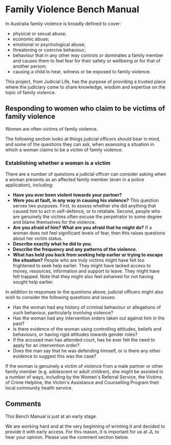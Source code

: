 # Family Violence Bench Manual
In Australia family violence is broadly defined to cover:
- physical or sexual abuse;
- economic abuse;
- emotional or psychological abuse;
- threatening or coercive behaviour;
- behaviour that in any other way controls or dominates a family member and causes them to feel fear for their safety or wellbeing or for that of another person;
- causing a child to hear, witness or be exposed to family violence.

This project, from Judicial Life, has the purpose of providing a trusted place where the judiciary come to share knowledge, wisdom and expertise on the topic of family violence.

## Responding to women who claim to be victims of family violence
Women are often victims of family violence.

The following section looks at things judicial officers should bear in mind, and some of the questions they can ask, when assessing a situation in which a woman claims to be a victim of family violence.

### Establishing whether a woman is a victim
There are a number of questions a judicial officer can consider asking when a woman presents as an affected family member (even in a police application), including:
- **Have you ever been violent towards your partner?**
- **Were you at fault, in any way in causing his violence?** This question serves two purposes. First, to assess whether she did anything that caused him to act in self-defence, or to retaliate. Second, people who are genuinely the victims often excuse the perpetrator to some degree and blame themselves for the violence.
- **Are you afraid of him? What are you afraid that he might do?** If a woman does not feel significant levels of fear, then this raises questions about her victim status.
- **Describe exactly what he did to you.**
- **Describe the frequency and any patterns of the violence.**
- **What has held you back from seeking help earlier or trying to escape the situation?** People who are truly victims might have felt too frightened to seek help earlier. They might have lacked access to money, resources, information and support to leave. They might have felt trapped. Note that they might also feel ashamed for not having sought help earlier.

In addition to responses to the questions above, judicial officers might also wish to consider the following questions and issues:
- Has the woman had any history of criminal behaviour or allegations of such behaviour, particularly involving violence?
- Has the woman had any intervention orders taken out against him in the past?
- Is there evidence of the woman using controlling attitudes, beliefs and behaviours, or having rigid attitudes towards gender roles?
- If the accused man has attended court, has he ever felt the need to apply for an intervention order?
- Does the man say that he was defending himself, or is there any other evidence to suggest this was the case?

If the woman is genuinely a victim of violence from a male partner or other family member (e.g. adolescent or adult children), she might be assisted in a number of ways, including by the Women's Referral Service, the Victims of Crime Helpline, the Victim's Assistance and Counselling Program their local community health service.

## Comments
This Bench Manual is just at an early stage.

We are working hard and at the very beginning of wrinting it and decided to provide it with early access. For this reason, it is important for us at JL to hear your opinion. Please use the comment section below.

<script defer src="https://cdn.commento.io/js/commento.js"></script>
<div id="commento"></div>
